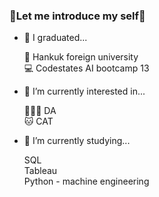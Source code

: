 ### 🌿Let me introduce my self🌿

- 🌱 I graduated...

  🏫 Hankuk foreign university \
  💻 Codestates AI bootcamp 13

- 🌱 I’m currently interested in...

  👩🏻‍💻 DA \
  🐱 CAT 
  

- 🌱 I’m currently studying...

  SQL\
  Tableau\
  Python - machine engineering
